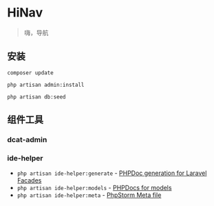 # HiNav

> 嗨，导航

## 安装

```shell
composer update

php artisan admin:install

php artisan db:seed
```

## 组件工具

### dcat-admin

### ide-helper

- `php artisan ide-helper:generate` - [PHPDoc generation for Laravel Facades ](#automatic-phpdoc-generation-for-laravel-facades)
- `php artisan ide-helper:models` - [PHPDocs for models](#automatic-PHPDocs-for-models)
- `php artisan ide-helper:meta` - [PhpStorm Meta file](#phpstorm-meta-for-container-instances)

